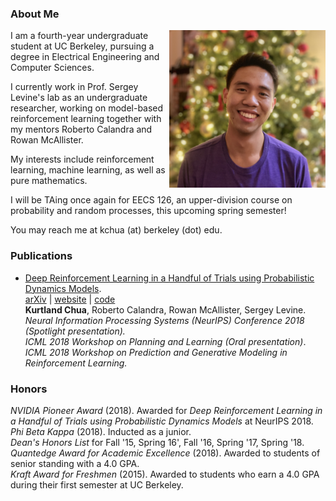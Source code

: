 ### About Me

<img style="float: right;" width="250" src="images/profile.jpg"/>

I am a fourth-year undergraduate student at UC Berkeley, pursuing a degree in Electrical Engineering and Computer Sciences.

I currently work in Prof. Sergey Levine's lab as an undergraduate researcher, working on model-based reinforcement learning together with my mentors Roberto Calandra and Rowan McAllister.

My interests include reinforcement learning, machine learning, as well as pure mathematics.

I will be TAing once again for EECS 126, an upper-division course on probability and random processes, this upcoming spring semester!

You may reach me at kchua (at) berkeley (dot) edu.


### Publications

* [Deep Reinforcement Learning in a Handful of Trials using Probabilistic Dynamics Models](https://arxiv.org/abs/1805.12114).  
  [arXiv](https://arxiv.org/abs/1805.12114) | [website](https://sites.google.com/view/drl-in-a-handful-of-trials/home)  | [code](https://github.com/kchua/handful-of-trials)  
  **Kurtland Chua**, Roberto Calandra, Rowan McAllister, Sergey Levine.  
  *Neural Information Processing Systems (NeurIPS) Conference 2018 (Spotlight presentation).*  
  *ICML 2018 Workshop on Planning and Learning (Oral presentation)*.  
  *ICML 2018 Workshop on Prediction and Generative Modeling in Reinforcement Learning.*

### Honors

*NVIDIA Pioneer Award* (2018). Awarded for *Deep Reinforcement Learning in a Handful of Trials using Probabilistic Dynamics Models* at NeurIPS 2018.  
*Phi Beta Kappa* (2018). Inducted as a junior.  
*Dean's Honors List* for Fall '15, Spring 16', Fall '16, Spring '17, Spring '18.  
*Quantedge Award for Academic Excellence* (2018). Awarded to students of senior standing with a 4.0 GPA.  
*Kraft Award for Freshmen* (2015). Awarded to students who earn a 4.0 GPA during their first semester at UC Berkeley.
